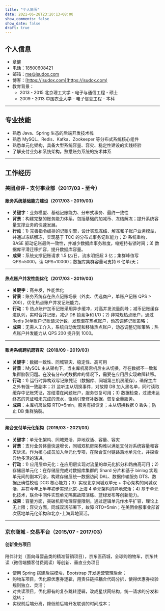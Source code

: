 ```yaml
---
title: "个人简历"
date: 2021-06-28T23:20:13+08:00
show_comments: false
show_date: false
draft: true
---
```


## 个人信息

- 章健
- 电话：18500608421
- 邮箱：me@isudox.com
- 博客：[https://isudox.com](https://isudox.com)
- 教育背景：
  - 2013 - 2015 北京理工大学 - 电子与通信工程 - 硕士
  - 2009 - 2013 中国农业大学 - 电子信息工程 - 本科

---

## 专业技能

- 熟悉 Java、Spring 生态的后端开发技术栈
- 熟悉 MySQL、Redis、Kafka、Zookeeper 等分布式系统核心组件
- 熟悉单元化架构，具备大型系统容量、容灾、稳定性建设的实践经验
- 了解支付业务和系统架构，熟悉账务系统的技术体系

---

## 工作经历

### 美团点评 - 支付事业部（2017/03 - 至今）

#### 账务系统基础能力建设（2017/03 - 2019/03）
- **关键字**：业务模型、基础记账能力、分布式事务、最终一致性
- **背景**：构建完整的账务能力体系，包括基础的加减币、冻结解冻；提升系统容量支撑业务的快速发展。
- **行动**：1) 完善指令编排的记账引擎，设计实现冻结、解冻和子账户业务模型，并通过冻结解冻，实现基于 TCC 的分布式事务记账能力；2) 系统重构，BASE 驱动记账最终一致性，并减少数据库事务粒度，缩短持有锁时间；3) 数据库平滑迁移扩容，提升数据库容量。
- **成果**：系统支撑记账请求 1.5 亿/日，流水明细超 3 亿；集群峰值写 QPS≈5000，读 QPS≈10000；数据库集群容量可支持 6 亿单/天；

---

#### 热点账户并发性能优化（2017/03 - 2019/03）

- **关键字**：高并发，性能优化
- **背景**：账务系统存在热点记账场景（外卖、优选商户，单账户记账 QPS > 200），优化热点账户并发记账能力。
- **行动**：1) 热点账户加币记账采用异步缓冲，对高并发流量削峰；减币记账缓存进队列，实时合并记账，减少 DB 锁竞争和 I/O；2) 非常规热点账户，通过 Redis 对单账户记账请求计数，发现潜在热点账户，动态调整记账策略；
- **成果**：无需人工介入，系统自动发现和移除热点账户，动态调整记账策略；热点账户并发能力从 QPS 200 提升到 1000。

---

#### 账务系统跨机房容灾（2018/09 - 2019/03）
- **关键字**：数据一致性、同城容灾、稳定性、高可用
- **背景**：MySQL 主从架构下，当主库机房宕机后主从切换，存在数据不一致和集群脑裂问题。在没有分布式数据库的情况下，需要在应用层实现故障转移。
- **行动**：1) 运行时异构双写记账凭证（数据库、同城第三机房缓存），确保主库之外有强一致副本；2) 监听主从切换事件，对故障 DB 加入黑名单，同时读取缓存中记账凭证，冻结潜在问题账户，服务恢复可用；3) 数据检查，过滤未达终态的凭证和未完成的流水，驱动引擎修补数据，恢复全量服务。
- **成果**：主库机房故障 RTO=5min，服务有损恢复；主从切换数据 0 丢失；防止 DB 集群脑裂。

---

#### 聚合支付单元化架构（2019/03 - 2021/03）
- **关键字**：单元化架构、同城双活、异地双活、容量、容灾
- **背景**：支付业务体量快速增长，同城双机房架构难以满足支付对系统容量和容灾诉求。作为核心成员加入单元化专项，在聚合支付链路落地单元化，并探索异地多活的演进。
- **行动**：1) 应用层单元化：在应用层实现对流量的单元化拆分和路由高可用；2) 存储层单元化：在存储层完成对数据库集群的 Shard 分片和基于 binlog 实现单元间的副本冗余，构建存储层统一数据访问 DAL、数据传输服务 DTS、数据正确性校验 DCG 核心能力；3）实现北京同城双单元 + 中心架构的同城双活，并在今年上半年初步实现北京-上海 4 单元架构的异地双活；4) 基于单元化技术，联合中间件实现单元隔离故障演练、蓝绿发布等创新能力。
- **成果**：容量方面，突破机房物理容量限制，通过逻辑单元作水平扩容，理论上无上限；容灾方面，同城双活部署下，故障 RTO=5min；在美团金服事业部首次落地单元化架构和北京-上海异地双活。

---

### 京东商城 - 交易平台（2015/07 - 2017/03）

#### 创新业务项目

陪伴计划（面向母婴品类的精准营销项目），京东医药城，全球购购物车，京东共读（微信端播客付费阅读）等创新、垂直业务项目

- 使用 Spring 搭建后端模块，Bootstrap 开发运营管理后台；
- 购物车项目，优化原优惠券逻辑，用责任链把耦合代码分拆，使得优惠券校验规则独立、灵活；
- 对共读项目，优化原有的复杂跳转逻辑，改成星状网结构，统一请求的分发和跳转；
- 实现前后端分离，降低前后端开发联调的时间成本；